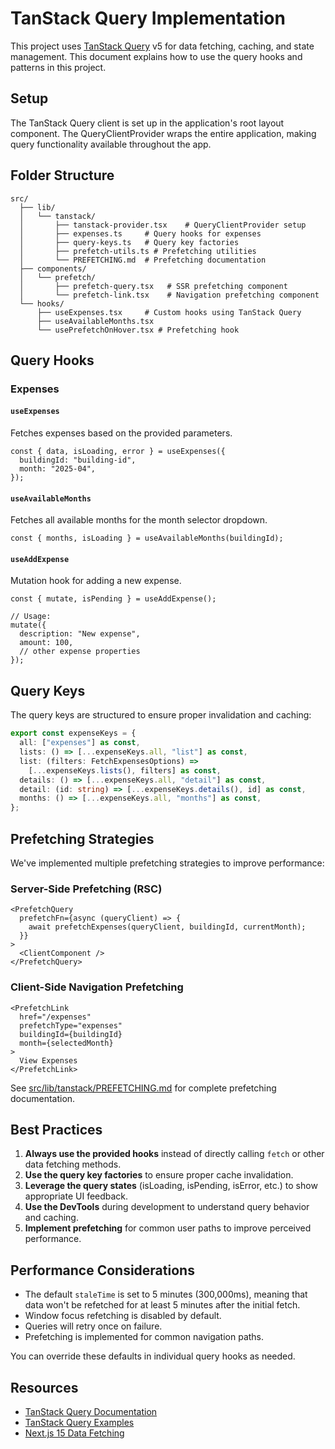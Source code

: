 # TanStack Query Implementation

This project uses [TanStack Query](https://tanstack.com/query/latest) v5 for data fetching, caching, and state management. This document explains how to use the query hooks and patterns in this project.

## Setup

The TanStack Query client is set up in the application's root layout component. The QueryClientProvider wraps the entire application, making query functionality available throughout the app.

## Folder Structure

```
src/
  ├── lib/
  │   └── tanstack/
  │       ├── tanstack-provider.tsx    # QueryClientProvider setup
  │       ├── expenses.ts     # Query hooks for expenses
  │       ├── query-keys.ts   # Query key factories
  │       ├── prefetch-utils.ts # Prefetching utilities
  │       └── PREFETCHING.md  # Prefetching documentation
  ├── components/
  │   └── prefetch/
  │       ├── prefetch-query.tsx   # SSR prefetching component
  │       └── prefetch-link.tsx    # Navigation prefetching component
  └── hooks/
      ├── useExpenses.tsx     # Custom hooks using TanStack Query
      ├── useAvailableMonths.tsx
      └── usePrefetchOnHover.tsx # Prefetching hook
```

## Query Hooks

### Expenses

#### `useExpenses`

Fetches expenses based on the provided parameters.

```tsx
const { data, isLoading, error } = useExpenses({
  buildingId: "building-id",
  month: "2025-04",
});
```

#### `useAvailableMonths`

Fetches all available months for the month selector dropdown.

```tsx
const { months, isLoading } = useAvailableMonths(buildingId);
```

#### `useAddExpense`

Mutation hook for adding a new expense.

```tsx
const { mutate, isPending } = useAddExpense();

// Usage:
mutate({
  description: "New expense",
  amount: 100,
  // other expense properties
});
```

## Query Keys

The query keys are structured to ensure proper invalidation and caching:

```typescript
export const expenseKeys = {
  all: ["expenses"] as const,
  lists: () => [...expenseKeys.all, "list"] as const,
  list: (filters: FetchExpensesOptions) =>
    [...expenseKeys.lists(), filters] as const,
  details: () => [...expenseKeys.all, "detail"] as const,
  detail: (id: string) => [...expenseKeys.details(), id] as const,
  months: () => [...expenseKeys.all, "months"] as const,
};
```

## Prefetching Strategies

We've implemented multiple prefetching strategies to improve performance:

### Server-Side Prefetching (RSC)

```tsx
<PrefetchQuery
  prefetchFn={async (queryClient) => {
    await prefetchExpenses(queryClient, buildingId, currentMonth);
  }}
>
  <ClientComponent />
</PrefetchQuery>
```

### Client-Side Navigation Prefetching

```tsx
<PrefetchLink
  href="/expenses"
  prefetchType="expenses"
  buildingId={buildingId}
  month={selectedMonth}
>
  View Expenses
</PrefetchLink>
```

See [src/lib/tanstack/PREFETCHING.md](src/lib/tanstack/PREFETCHING.md) for complete prefetching documentation.

## Best Practices

1. **Always use the provided hooks** instead of directly calling `fetch` or other data fetching methods.
2. **Use the query key factories** to ensure proper cache invalidation.
3. **Leverage the query states** (isLoading, isPending, isError, etc.) to show appropriate UI feedback.
4. **Use the DevTools** during development to understand query behavior and caching.
5. **Implement prefetching** for common user paths to improve perceived performance.

## Performance Considerations

- The default `staleTime` is set to 5 minutes (300,000ms), meaning that data won't be refetched for at least 5 minutes after the initial fetch.
- Window focus refetching is disabled by default.
- Queries will retry once on failure.
- Prefetching is implemented for common navigation paths.

You can override these defaults in individual query hooks as needed.

## Resources

- [TanStack Query Documentation](https://tanstack.com/query/latest/docs/framework/react/overview)
- [TanStack Query Examples](https://tanstack.com/query/latest/docs/framework/react/examples/basic)
- [Next.js 15 Data Fetching](https://nextjs.org/docs/app/building-your-application/data-fetching)
